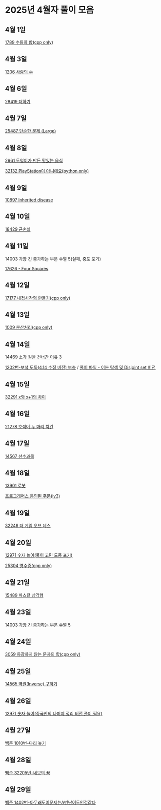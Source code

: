 # 2025년 4월자 풀이 모음

## 4월 1일

[1789 수들의 합(cpp only)](20250401/1789.cpp)

## 4월 3일

[1206 사람의 수](20250403/1206번-사람의%20수.md)

## 4월 6일

[28419 더하기](20250406/28419번-더하기.md)

## 4월 7일

[25487 단순한 문제 (Large)](<20250407/25487번-단순한%20문제%20(Large).md>)

## 4월 8일

[2961 도영이가 만든 맛있는 음식](20250408/2961번-도영이가%20만든%20맛있는%20음식.md)

[32132 PlayStation이 아니에요(python only)](20250408/32132.py)

## 4월 9일

[10897 Inherited disease](20250409/10897번-Inherited%20disease.md)

## 4월 10일

[18429 근손실](20250410/18429번-근손실.md)

## 4월 11일

14003 가장 긴 증가하는 부분 수열 5(실패, 중도 포기)

[17626 - Four Squares](20250411/17626번-Four%20Squares.md)

## 4월 12일

[17177 내접사각형 만들기(cpp only)](20250412/17177.cpp)

## 4월 13일

[1009 분산처리(cpp only)](20250413/1009.cpp)

## 4월 14일

[14469 소가 길을 건너간 이유 3](20250414/14469번-소가%20길을%20건너간%20이유%203.md)

[1202번-보석 도둑(4.14 수정 버전) 보충](../02/20250206/1202번-보석%20도둑.md) / [풀이 파일 - 이분 탐색 및 Disjoint set 버전](20250414/1202.cpp)

## 4월 15일

[32291 x와 x+1의 차이](20250415/32291번-x와%20x+1의%20차이.md)

## 4월 16일

[21278 호석이 두 마리 치킨](20250416/21278번-호석이%20두%20마리%20치킨.md)

## 4월 17일

[14567 선수과목](20250417/14567번-선수과목.md)

## 4월 18일

[13901 로봇](20250418/13901번-로봇.md)

[프로그래머스 봉인된 주문(lv3)](<20250418/프로그래머스-봉인된%20주문(lv3).md>)

## 4월 19일

[32248 더 게임 오브 데스](20250419/32248번-더%20게임%20오브%20데스.md)

## 4월 20일

[12971 숫자 놀이(풀이 고민 도중 포기)](<20250420/12971(failed).cpp>)

[25304 영수증(cpp only)](20250420/25304.cpp)

## 4월 21일

[15489 파스칼 삼각형](20250421/15489번-파스칼%20삼각형.md)

## 4월 23일

[14003 가장 긴 증가하는 부분 수열 5](20250423/14003번-가장%20긴%20증가하는%20부분%20수열%205.md)

## 4월 24일

[3059 등장하지 않는 문자의 합(cpp only)](20250424/3059.cpp)

## 4월 25일

[14565 역원(Inverse) 구하기](<20250425/14565번-역원(Inverse)%20구하기.md>)

## 4월 26일

[12971 숫자 놀이(중국인의 나머지 정리 버전 풀이 필요)](<20250426/12971번-숫자%20놀이(중국인의%20나머지%20정리%20버전%20풀이%20필요).md>)

## 4월 27일

[백준 1010번-다리 놓기](20250427/백준%201010번-다리%20놓기.md)

## 4월 28일

[백준 32205번-네모의 꿈](20250428/백준%2032205번-네모의%20꿈.md)

## 4월 29일

[백준 1402번-아무래도이문제는A번난이도인것같다](20250429/백준%201402번-아무래도이문제는A번난이도인것같다.md)
